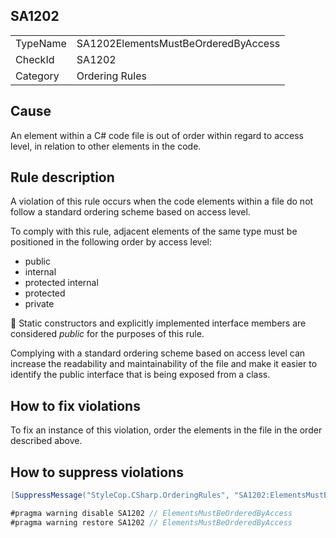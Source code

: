 ﻿## SA1202

<table>
<tr>
  <td>TypeName</td>
  <td>SA1202ElementsMustBeOrderedByAccess</td>
</tr>
<tr>
  <td>CheckId</td>
  <td>SA1202</td>
</tr>
<tr>
  <td>Category</td>
  <td>Ordering Rules</td>
</tr>
</table>

## Cause

An element within a C# code file is out of order within regard to access level, in relation to other elements in the
code.

## Rule description

A violation of this rule occurs when the code elements within a file do not follow a standard ordering scheme based on
access level.

To comply with this rule, adjacent elements of the same type must be positioned in the following order by access level:

* public
* internal
* protected internal
* protected
* private

:memo: Static constructors and explicitly implemented interface members are considered *public* for the purposes of this
rule.

Complying with a standard ordering scheme based on access level can increase the readability and maintainability of the
file and make it easier to identify the public interface that is being exposed from a class.

## How to fix violations

To fix an instance of this violation, order the elements in the file in the order described above.

## How to suppress violations

```csharp
[SuppressMessage("StyleCop.CSharp.OrderingRules", "SA1202:ElementsMustBeOrderedByAccess", Justification = "Reviewed.")]
```

```csharp
#pragma warning disable SA1202 // ElementsMustBeOrderedByAccess
#pragma warning restore SA1202 // ElementsMustBeOrderedByAccess
```
